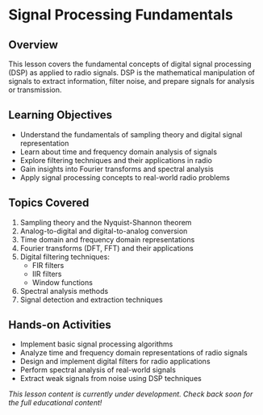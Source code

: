 # Signal Processing Fundamentals

## Overview
This lesson covers the fundamental concepts of digital signal processing (DSP) as applied to radio signals. DSP is the mathematical manipulation of signals to extract information, filter noise, and prepare signals for analysis or transmission.

## Learning Objectives
- Understand the fundamentals of sampling theory and digital signal representation
- Learn about time and frequency domain analysis of signals
- Explore filtering techniques and their applications in radio
- Gain insights into Fourier transforms and spectral analysis
- Apply signal processing concepts to real-world radio problems

## Topics Covered
1. Sampling theory and the Nyquist-Shannon theorem
2. Analog-to-digital and digital-to-analog conversion
3. Time domain and frequency domain representations
4. Fourier transforms (DFT, FFT) and their applications
5. Digital filtering techniques:
   - FIR filters
   - IIR filters
   - Window functions
6. Spectral analysis methods
7. Signal detection and extraction techniques

## Hands-on Activities
- Implement basic signal processing algorithms
- Analyze time and frequency domain representations of radio signals
- Design and implement digital filters for radio applications
- Perform spectral analysis of real-world signals
- Extract weak signals from noise using DSP techniques

*This lesson content is currently under development. Check back soon for the full educational content!* 